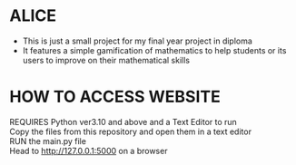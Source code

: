 # ALICE
* This is just a small project for my final year project in diploma<br />
* It features a simple gamification of mathematics to help students or its users to improve on their mathematical skills

# HOW TO ACCESS WEBSITE
REQUIRES Python ver3.10 and above and a Text Editor to run<br />
Copy the files from this repository and open them in a text editor<br />
RUN the main.py file<br />
Head to http://127.0.0.1:5000 on a browser
